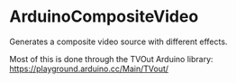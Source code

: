 # ArduinoCompositeVideo

Generates a composite video source with different effects. 

Most of this is done through the TVOut Arduino library: https://playground.arduino.cc/Main/TVout/
